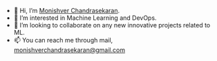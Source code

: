 - 👋 Hi, I’m [Monishver Chandrasekaran](https://monishver11.github.io/).
- 👀 I’m interested in Machine Learning and DevOps.
- 💞️ I’m looking to collaborate on any new innovative projects related to ML.
- 📫 You can reach me through mail, monishverchandrasekaran@gmail.com

<!---
Monishver11/Monishver11 is a ✨ special ✨ repository because its `README.md` (this file) appears on your GitHub profile.
You can click the Preview link to take a look at your changes.
--->

